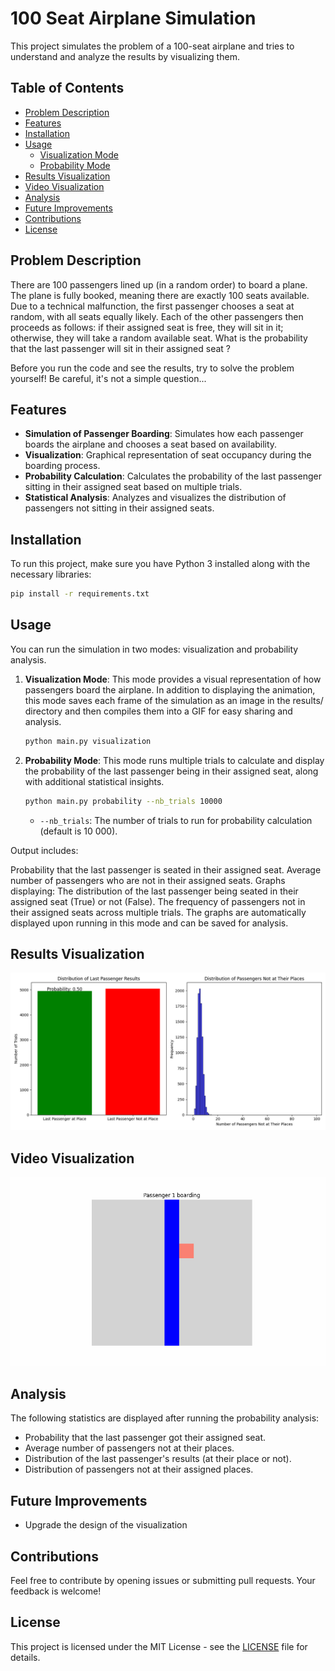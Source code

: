 # 100 Seat Airplane Simulation

This project simulates the problem of a 100-seat airplane and tries to understand and analyze the results by visualizing them.

## Table of Contents
- [Problem Description](#problem-description)
- [Features](#features)
- [Installation](#installation)
- [Usage](#usage)
  - [Visualization Mode](#visualization-mode)
  - [Probability Mode](#probability-mode)
- [Results Visualization](#results-visualization)
- [Video Visualization](#video-visualization)
- [Analysis](#analysis)
- [Future Improvements](#future-improvements)
- [Contributions](#contributions)
- [License](#license)

## Problem Description

There are 100 passengers lined up (in a random order) to board a plane. The plane is fully booked, meaning there are exactly 100 seats available. Due to a technical malfunction, the first passenger chooses a seat at random, with all seats equally likely. Each of the other passengers then proceeds as follows: if their assigned seat is free, they will sit in it; otherwise, they will take a random available seat. What is the probability that the last passenger will sit in their assigned seat ?

Before you run the code and see the results, try to solve the problem yourself!
Be careful, it's not a simple question...

## Features

- **Simulation of Passenger Boarding**: Simulates how each passenger boards the airplane and chooses a seat based on availability.
- **Visualization**: Graphical representation of seat occupancy during the boarding process.
- **Probability Calculation**: Calculates the probability of the last passenger sitting in their assigned seat based on multiple trials.
- **Statistical Analysis**: Analyzes and visualizes the distribution of passengers not sitting in their assigned seats.

## Installation

To run this project, make sure you have Python 3 installed along with the necessary libraries:

```bash
pip install -r requirements.txt
```

## Usage

You can run the simulation in two modes: visualization and probability analysis.

1. **Visualization Mode**: This mode provides a visual representation of how passengers board the airplane. In addition to displaying the animation, this mode saves each frame of the simulation as an image in the results/ directory and then compiles them into a GIF for easy sharing and analysis.

   ```bash
   python main.py visualization
   ```

2. **Probability Mode**: This mode runs multiple trials to calculate and display the probability of the last passenger being in their assigned seat, along with additional statistical insights.

   ```bash
   python main.py probability --nb_trials 10000
   ```

   - `--nb_trials`: The number of trials to run for probability calculation (default is 10 000).

Output includes:

Probability that the last passenger is seated in their assigned seat.
Average number of passengers who are not in their assigned seats.
Graphs displaying:
The distribution of the last passenger being seated in their assigned seat (True) or not (False).
The frequency of passengers not in their assigned seats across multiple trials.
The graphs are automatically displayed upon running in this mode and can be saved for analysis.

## Results Visualization

![Simulation Results](images/Stats.png)

## Video Visualization

![Airplane Simulation](images/airplane_simulation.gif)

## Analysis

The following statistics are displayed after running the probability analysis:
- Probability that the last passenger got their assigned seat.
- Average number of passengers not at their places.
- Distribution of the last passenger's results (at their place or not).
- Distribution of passengers not at their assigned places.

## Future Improvements
- Upgrade the design of the visualization

## Contributions

Feel free to contribute by opening issues or submitting pull requests. Your feedback is welcome!

## License

This project is licensed under the MIT License - see the [LICENSE](LICENSE) file for details.
